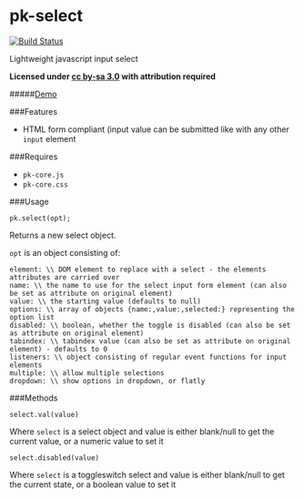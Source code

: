 pk-select
========

[![Build Status](https://travis-ci.org/sw4/pk-select.svg?branch=master)](https://travis-ci.org/sw4/pk-select)

Lightweight javascript input select

**Licensed under [cc by-sa 3.0](http://creativecommons.org/licenses/by-sa/3.0/) with attribution required**

#####[Demo](http://sw4.github.io/pk-select/)

###Features

- HTML form compliant (input value can be submitted like with any other `input` element

###Requires

- `pk-core.js`
- `pk-core.css`


###Usage

`pk.select(opt);`

Returns a new select object.

`opt` is an object consisting of:

```
element: \\ DOM element to replace with a select - the elements attributes are carried over
name: \\ the name to use for the select input form element (can also be set as attribute on original element)
value: \\ the starting value (defaults to null)
options: \\ array of objects {name:,value:,selected:} representing the option list
disabled: \\ boolean, whether the toggle is disabled (can also be set as attribute on original element)
tabindex: \\ tabindex value (can also be set as attribute on original element) - defaults to 0
listeners: \\ object consisting of regular event functions for input elements
multiple: \\ allow multiple selections
dropdown: \\ show options in dropdown, or flatly
```

###Methods

`select.val(value)`

Where `select` is a select object and value is either blank/null to get the current value, or a numeric value to set it

`select.disabled(value)`

Where `select` is a toggleswitch select and value is either blank/null to get the current state, or a boolean value to set it
